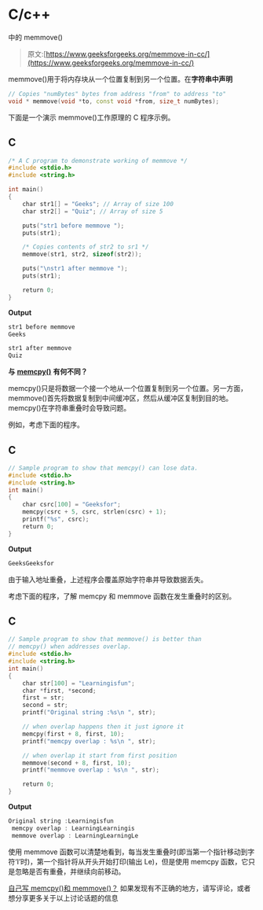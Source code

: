 # C/c++

中的 memmove()

> 原文:[https://www.geeksforgeeks.org/memmove-in-cc/](https://www.geeksforgeeks.org/memmove-in-cc/)

memmove()用于将内存块从一个位置复制到另一个位置。在**字符串中声明**

```cpp
// Copies "numBytes" bytes from address "from" to address "to"
void * memmove(void *to, const void *from, size_t numBytes);

```

下面是一个演示 memmove()工作原理的 C 程序示例。

## C

```cpp
/* A C program to demonstrate working of memmove */
#include <stdio.h>
#include <string.h>

int main()
{
    char str1[] = "Geeks"; // Array of size 100
    char str2[] = "Quiz"; // Array of size 5

    puts("str1 before memmove ");
    puts(str1);

    /* Copies contents of str2 to sr1 */
    memmove(str1, str2, sizeof(str2));

    puts("\nstr1 after memmove ");
    puts(str1);

    return 0;
}
```

**Output**

```cpp
str1 before memmove 
Geeks

str1 after memmove 
Quiz

```

**与** [**memcpy()**](https://www.geeksforgeeks.org/memcpy-in-cc/) **有何不同？**

memcpy()只是将数据一个接一个地从一个位置复制到另一个位置。另一方面，memmove()首先将数据复制到中间缓冲区，然后从缓冲区复制到目的地。
memcpy()在字符串重叠时会导致问题。

例如，考虑下面的程序。

## C

```cpp
// Sample program to show that memcpy() can lose data.
#include <stdio.h>
#include <string.h>
int main()
{
    char csrc[100] = "Geeksfor";
    memcpy(csrc + 5, csrc, strlen(csrc) + 1);
    printf("%s", csrc);
    return 0;
}
```

**Output**

```cpp
GeeksGeeksfor
```

由于输入地址重叠，上述程序会覆盖原始字符串并导致数据丢失。

考虑下面的程序，了解 memcpy 和 memmove 函数在发生重叠时的区别。

## C

```cpp
// Sample program to show that memmove() is better than
// memcpy() when addresses overlap.
#include <stdio.h>
#include <string.h>
int main()
{
    char str[100] = "Learningisfun";
    char *first, *second;
    first = str;
    second = str;
    printf("Original string :%s\n ", str);

    // when overlap happens then it just ignore it
    memcpy(first + 8, first, 10);
    printf("memcpy overlap : %s\n ", str);

    // when overlap it start from first position
    memmove(second + 8, first, 10);
    printf("memmove overlap : %s\n ", str);

    return 0;
}
```

**Output**

```cpp
Original string :Learningisfun
 memcpy overlap : LearningLearningis
 memmove overlap : LearningLearningLe

```

使用 memmove 函数可以清楚地看到，每当发生重叠时(即当第一个指针移动到字符‘I’时)，第一个指针将从开头开始打印(输出 Le)，但是使用 memcpy 函数，它只是忽略是否有重叠，并继续向前移动。

[自己写 memcpy()和 memmove()？](https://www.geeksforgeeks.org/write-memcpy/)
如果发现有不正确的地方，请写评论，或者想分享更多关于以上讨论话题的信息